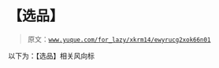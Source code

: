 # 【选品】

> 原文：[`www.yuque.com/for_lazy/xkrm14/ewyrucg2xok66n01`](https://www.yuque.com/for_lazy/xkrm14/ewyrucg2xok66n01)

以下为：【选品】相关风向标 

